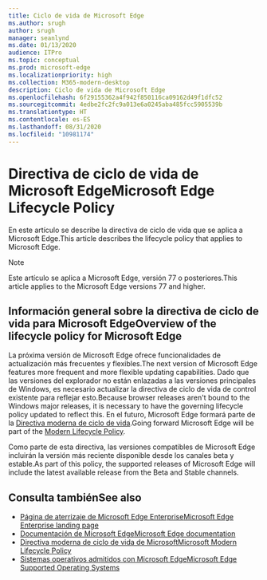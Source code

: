 ```yaml
---
title: Ciclo de vida de Microsoft Edge
ms.author: srugh
author: srugh
manager: seanlynd
ms.date: 01/13/2020
audience: ITPro
ms.topic: conceptual
ms.prod: microsoft-edge
ms.localizationpriority: high
ms.collection: M365-modern-desktop
description: Ciclo de vida de Microsoft Edge
ms.openlocfilehash: 6f29155362a4f942f850116ca09162d49f1dfc52
ms.sourcegitcommit: 4edbe2fc2fc9a013e6a0245aba485fcc5905539b
ms.translationtype: HT
ms.contentlocale: es-ES
ms.lasthandoff: 08/31/2020
ms.locfileid: "10981174"
---
```

# <span data-ttu-id="f4358-103">Directiva de ciclo de vida de Microsoft Edge</span><span class="sxs-lookup"><span data-stu-id="f4358-103">Microsoft Edge Lifecycle Policy</span></span>

<span data-ttu-id="f4358-104">En este artículo se describe la directiva de ciclo de vida que se aplica a Microsoft Edge.</span><span class="sxs-lookup"><span data-stu-id="f4358-104">This article describes the lifecycle policy that applies to Microsoft Edge.</span></span>

> [!NOTE]
> <span data-ttu-id="f4358-105">Este artículo se aplica a Microsoft Edge, versión 77 o posteriores.</span><span class="sxs-lookup"><span data-stu-id="f4358-105">This article applies to the Microsoft Edge versions 77 and higher.</span></span>

## <span data-ttu-id="f4358-106">Información general sobre la directiva de ciclo de vida para Microsoft Edge</span><span class="sxs-lookup"><span data-stu-id="f4358-106">Overview of the lifecycle policy for Microsoft Edge</span></span>

<span data-ttu-id="f4358-107">La próxima versión de Microsoft Edge ofrece funcionalidades de actualización más frecuentes y flexibles.</span><span class="sxs-lookup"><span data-stu-id="f4358-107">The next version of Microsoft Edge features more frequent and more flexible updating capabilities.</span></span> <span data-ttu-id="f4358-108">Dado que las versiones del explorador no están enlazadas a las versiones principales de Windows, es necesario actualizar la directiva de ciclo de vida de control existente para reflejar esto.</span><span class="sxs-lookup"><span data-stu-id="f4358-108">Because browser releases aren't bound to the Windows major releases, it is necessary to have the governing lifecycle policy updated to reflect this.</span></span> <span data-ttu-id="f4358-109">En el futuro, Microsoft Edge formará parte de la [Directiva moderna de ciclo de vida](https://support.microsoft.com/help/30881/modern-lifecycle-policy).</span><span class="sxs-lookup"><span data-stu-id="f4358-109">Going forward Microsoft Edge will be part of the [Modern Lifecycle Policy](https://support.microsoft.com/help/30881/modern-lifecycle-policy).</span></span>

<span data-ttu-id="f4358-110">Como parte de esta directiva, las versiones compatibles de Microsoft Edge incluirán la versión más reciente disponible desde los canales beta y estable.</span><span class="sxs-lookup"><span data-stu-id="f4358-110">As part of this policy, the supported releases of Microsoft Edge will include the latest available release from the Beta and Stable channels.</span></span>

## <span data-ttu-id="f4358-111">Consulta también</span><span class="sxs-lookup"><span data-stu-id="f4358-111">See also</span></span>

- [<span data-ttu-id="f4358-112">Página de aterrizaje de Microsoft Edge Enterprise</span><span class="sxs-lookup"><span data-stu-id="f4358-112">Microsoft Edge Enterprise landing page</span></span>](https://aka.ms/EdgeEnterprise)
- [<span data-ttu-id="f4358-113">Documentación de Microsoft Edge</span><span class="sxs-lookup"><span data-stu-id="f4358-113">Microsoft Edge documentation</span></span>](https://docs.microsoft.com/DeployEdge/)
- [<span data-ttu-id="f4358-114">Directiva moderna de ciclo de vida de Microsoft</span><span class="sxs-lookup"><span data-stu-id="f4358-114">Microsoft Modern Lifecycle Policy</span></span>](https://support.microsoft.com/help/30881/modern-lifecycle-policy)
- [<span data-ttu-id="f4358-115">Sistemas operativos admitidos con Microsoft Edge</span><span class="sxs-lookup"><span data-stu-id="f4358-115">Microsoft Edge Supported Operating Systems</span></span>](https://docs.microsoft.com/DeployEdge/microsoft-edge-supported-operating-systems)
